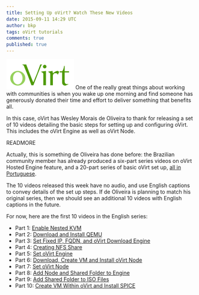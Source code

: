 ```yaml
---
title: Setting Up oVirt? Watch These New Videos
date: 2015-09-11 14:29 UTC
author: bkp
tags: oVirt tutorials
comments: true
published: true
---
```

![oVirt logo](/images/blog/oVirt-logo.png) One of the really great things about working with communities is when you wake up one morning and find someone has generously donated their time and effort to deliver something that benefits all.

In this case, oVirt has Wesley Morais de Oliveira to thank for releasing  a set of 10 videos detailing the basic steps for setting up and configuring oVirt. This includes the oVirt Engine as well as oVirt Node.

READMORE

Actually, this is something de Oliveira has done before: the Brazilian community member has already produced a six-part series videos on oVirt Hosted Engine feature, and a 20-part series of basic oVirt set up, [all in Portuguese](https://www.youtube.com/channel/UCQdmVisoB9b5rOTPNOrgtkA/videos).

The 10 videos released this week have no audio, and use English captions to convey details of the set up steps. If de Oliveira is planning to match his original series, then we should see an additional 10 videos with English captions in the future.

For now, here are the first 10 videos in the English series:

* Part 1: [Enable Nested KVM](https://youtu.be/MJCo9zzJdrg)
* Part 2: [Download and Install QEMU](https://youtu.be/gHZx0aEUZf8)
* Part 3: [Set Fixed IP, FQDN, and oVirt Download Engine](https://youtu.be/yKSrRSJvarc)
* Part 4: [Creating NFS Share](https://youtu.be/WCyJJA10-rY)
* Part 5: [Set oVirt Engine](https://youtu.be/PVhdbPZYflc)
* Part 6: [Download, Create VM and Install oVirt Node](https://youtu.be/r4xNaLQH1jU)
* Part 7: [Set oVirt Node](https://youtu.be/6S_B5cvAtjU)
* Part 8: [Add Node and Shared Folder to Engine](https://youtu.be/tu0JoufSY_8)
* Part 9: [Add Shared Folder to ISO Files](https://youtu.be/OeqYvNqDIEU)
* Part 10: [Create VM Within oVirt and Install SPICE](https://youtu.be/Pl4OArmSko8)
